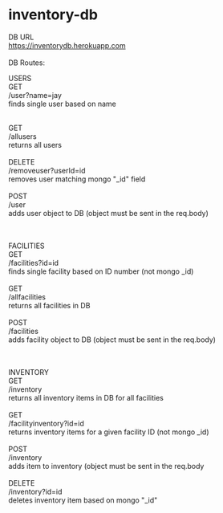 # inventory-db

DB URL </br>
https://inventorydb.herokuapp.com</br>
</br>
DB Routes:</br>

USERS</br>
GET</br>
/user?name=jay</br>
finds single user based on name</br></br>

GET</br>
/allusers</br>
returns all users</br>
</br>
DELETE</br>
/removeuser?userId=id</br>
removes user matching mongo "_id" field</br>
</br>
POST</br>
/user</br>
adds user object to DB (object must be sent in the req.body)</br>

</br></br>
FACILITIES</br>
GET</br>
/facilities?id=id</br>
finds single facility based on ID number (not mongo _id)</br>
</br>
GET</br>
/allfacilities</br>
returns all facilities in DB</br>
</br>
POST</br>
/facilities</br>
adds facility object to DB (object must be sent in the req.body)</br>
</br></br>

INVENTORY</br>
GET</br>
/inventory</br>
returns all inventory items in DB for all facilities</br>
</br>
GET</br>
/facilityinventory?id=id</br>
returns inventory items for a given facility ID (not mongo _id)</br>
</br>
POST</br>
/inventory</br>
adds item to inventory (object must be sent in the req.body</br>
</br>
DELETE</br>
/inventory?id=id</br>
deletes inventory item based on mongo "_id"</br>




